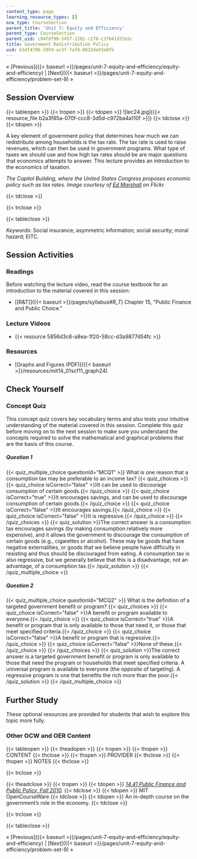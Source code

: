 ```yaml
---
content_type: page
learning_resource_types: []
ocw_type: CourseSection
parent_title: 'Unit 7: Equity and Efficiency'
parent_type: CourseSection
parent_uid: c94fdf90-5457-1202-c278-c37041d32e5c
title: Government Redistribution Policy
uid: b3df4706-2059-ac3f-7af8-8832de93e0fb
---
```


« [Previous]({{< baseurl >}}/pages/unit-7-equity-and-efficiency/equity-and-efficiency) | [Next]({{< baseurl >}}/pages/unit-7-equity-and-efficiency/problem-set-9) »

Session Overview
----------------

{{< tableopen >}}
{{< tropen >}}
{{< tdopen >}}
![lec24.jpg]({{< resource_file b2a3f85a-070f-ccc8-3d5d-c972ba4a110f >}})
{{< tdclose >}}
{{< tdopen >}}


A key element of government policy that determines how much we can redistribute among households is the tax rate. The tax rate is used to raise revenues, which can then be used in government programs. What type of taxes we should use and how high tax rates should be are major questions that economics attempts to answer. This lecture provides an introduction to the economics of taxation.

_The Capitol Building, where the United States Congress proposes economic policy such as tax rates. Image courtesy of [Ed Marshall](http://www.flickr.com/photos/edward_marshall/4205363720/) on Flickr._


{{< tdclose >}}

{{< trclose >}}

{{< tableclose >}}

_Keywords_: Social insurance; asymmetric information; social security; moral hazard; EITC.

Session Activities
------------------

### Readings

Before watching the lecture video, read the course textbook for an introduction to the material covered in this session:

*   [\[R&T\]]({{< baseurl >}}/pages/syllabus#_R_T_) Chapter 15, "Public Finance and Public Choice."

### Lecture Videos

*   {{< resource 5856d3c6-a8ea-1f20-58cc-d3a9877d54fc >}}

### Resources

*   [Graphs and Figures (PDF)]({{< baseurl >}}/resources/mit14_01scf11_graph24)

Check Yourself
--------------

### Concept Quiz

This concept quiz covers key vocabulary terms and also tests your intuitive understanding of the material covered in this session. Complete this quiz before moving on to the next session to make sure you understand the concepts required to solve the mathematical and graphical problems that are the basis of this course.

##### Question 1
 {{< quiz_multiple_choice questionId="MCQ1" >}} What is one reason that a consumption tax may be preferable to an income tax? {{< quiz_choices >}} {{< quiz_choice isCorrect="false" >}}It can be used to discourage consumption of certain goods.{{< /quiz_choice >}} {{< quiz_choice isCorrect="true" >}}It encourages savings, and can be used to discourage consumption of certain goods.{{< /quiz_choice >}} {{< quiz_choice isCorrect="false" >}}It encourages savings.{{< /quiz_choice >}} {{< quiz_choice isCorrect="false" >}}It is regressive.{{< /quiz_choice >}} {{< /quiz_choices >}} {{< quiz_solution >}}The correct answer is a consumption tax encourages savings (by making consumption relatively more expensive), and it allows the government to discourage the consumption of certain goods (e.g., cigarettes or alcohol). These may be goods that have negative externalities, or goods that we believe people have difficulty in resisting and thus should be discouraged from eating. A consumption tax is also regressive, but we generally believe that this is a disadvantage, not an advantage, of a consumption tax.{{< /quiz_solution >}} {{< /quiz_multiple_choice >}}
##### Question 2
 {{< quiz_multiple_choice questionId="MCQ2" >}} What is the definition of a targeted government benefit or program? {{< quiz_choices >}} {{< quiz_choice isCorrect="false" >}}A benefit or program available to everyone.{{< /quiz_choice >}} {{< quiz_choice isCorrect="true" >}}A benefit or program that is only available to those that need it, or those that meet specified criteria.{{< /quiz_choice >}} {{< quiz_choice isCorrect="false" >}}A benefit or program that is regressive.{{< /quiz_choice >}} {{< quiz_choice isCorrect="false" >}}None of these.{{< /quiz_choice >}} {{< /quiz_choices >}} {{< quiz_solution >}}The correct answer is a targeted government benefit or program is only available to those that need the program or households that meet specified criteria. A universal program is available to everyone (the opposite of targeting). A regressive program is one that benefits the rich more than the poor.{{< /quiz_solution >}} {{< /quiz_multiple_choice >}}

Further Study
-------------

These optional resources are provided for students that wish to explore this topic more fully.

### Other OCW and OER Content

{{< tableopen >}}
{{< theadopen >}}
{{< tropen >}}
{{< thopen >}}
CONTENT
{{< thclose >}}
{{< thopen >}}
PROVIDER
{{< thclose >}}
{{< thopen >}}
NOTES
{{< thclose >}}

{{< trclose >}}

{{< theadclose >}}
{{< tropen >}}
{{< tdopen >}}
[_14.41 Public Finance and Public Policy, Fall 2010_](/courses/14-41-public-finance-and-public-policy-fall-2010/)_._
{{< tdclose >}}
{{< tdopen >}}
MIT OpenCourseWare
{{< tdclose >}}
{{< tdopen >}}
An in-depth course on the government’s role in the economy.
{{< tdclose >}}

{{< trclose >}}

{{< tableclose >}}

« [Previous]({{< baseurl >}}/pages/unit-7-equity-and-efficiency/equity-and-efficiency) | [Next]({{< baseurl >}}/pages/unit-7-equity-and-efficiency/problem-set-9) »